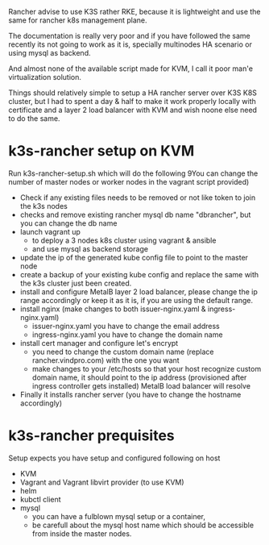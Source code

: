 Rancher advise to use K3S rather RKE, because it is lightweight and use the same for rancher k8s management plane.

The documentation is really very poor and if you have followed the same recently its not going to work as it is, specially multinodes HA scenario or using mysql as backend.

And almost none of the available script made for KVM, I call it poor man'e virtualization solution.

Things should relatively simple to setup a HA rancher server over K3S K8S cluster, but I had to spent a day & half to make it work properly locally with certificate and a layer 2 load balancer with KVM and wish noone else need to do the same.


# k3s-rancher setup on KVM
Run k3s-rancher-setup.sh which will do the following 9You can change the number of master nodes or worker nodes in the vagrant script provided)

- Check if any existing files needs to be removed or not like token to join the k3s nodes
- checks and remove existing rancher mysql db name "dbrancher", but you can change the db name
- launch vagrant up 
    - to deploy a 3 nodes k8s cluster using vagrant & ansible 
    - and use mysql as backend storage
- update the ip of the generated kube config file to point to the master node
- create a backup of your existing kube config and replace the same with the k3s cluster just been created.
- install and configure MetalB layer 2 load balancer, please change the ip range accordingly or keep it as it is, if you are using the default range.
- install nginx (make changes to both issuer-nginx.yaml & ingress-nginx.yaml)
    - issuer-nginx.yaml you have to change the email address
    - ingress-nginx.yaml you have to change the domain name
- install cert manager and configure let's encrypt
    - you need to change the custom domain name (replace rancher.vindpro.com) with the one you want
    - make changes to your /etc/hosts so that your host recognize custom domain name, it should point to the ip address (provisioned after ingress controller gets installed) MetalB load balancer will resolve
- Finally it installs rancher server (you have to change the hostname accordingly)

# k3s-rancher prequisites 
Setup expects you have setup and configured following on host
- KVM
- Vagrant and Vagrant libvirt provider (to use KVM)
- helm
- kubctl client
- mysql
    - you can have a fulblown mysql setup or a container, 
    - be carefull about the mysql host name which should be accessible from inside the master nodes.
